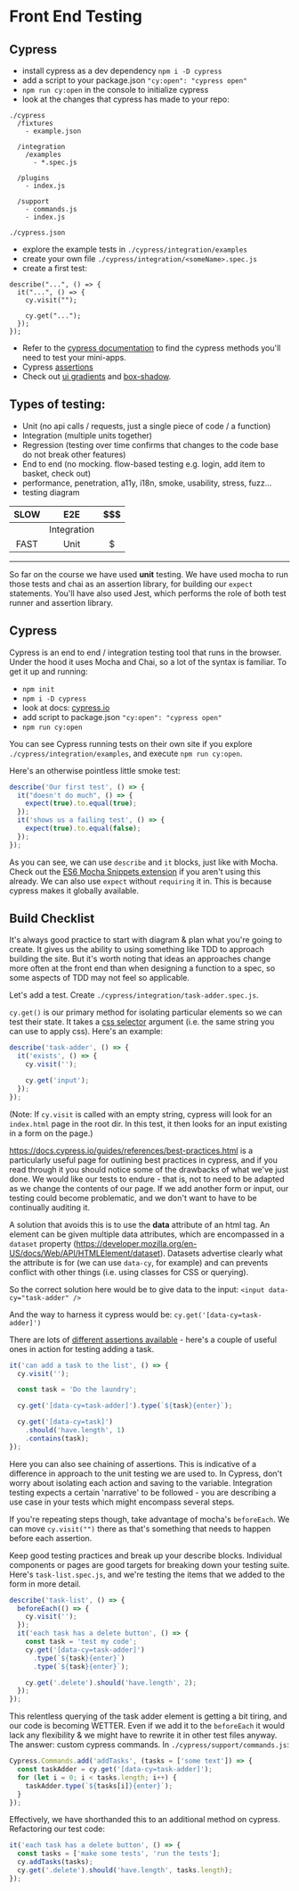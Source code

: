 # Front End Testing

## Cypress

- install cypress as a dev dependency `npm i -D cypress`
- add a script to your package.json `"cy:open": "cypress open"`
- `npm run cy:open` in the console to initialize cypress
- look at the changes that cypress has made to your repo:

```
./cypress
  /fixtures
    - example.json

  /integration
    /examples
      - *.spec.js

  /plugins
    - index.js

  /support
    - commands.js
    - index.js

./cypress.json
```

- explore the example tests in `./cypress/integration/examples`
- create your own file `./cypress/integration/<someName>.spec.js`
- create a first test:

```
describe("...", () => {
  it("...", () => {
    cy.visit("");

    cy.get("...");
  });
});
```

- Refer to the [cypress documentation](https://docs.cypress.io/guides/core-concepts/introduction-to-cypress.html) to find the cypress methods you'll need to test your mini-apps.
- Cypress [assertions](https://docs.cypress.io/guides/references/assertions.html)
- Check out [ui gradients](https://uigradients.com/) and [box-shadow](https://www.cssmatic.com/box-shadow).

## Types of testing:

- Unit (no api calls / requests, just a single piece of code / a function)
- Integration (multiple units together)
- Regression (testing over time confirms that changes to the code base do not break other features)
- End to end (no mocking. flow-based testing e.g. login, add item to basket, check out)
- performance, penetration, a11y, i18n, smoke, usability, stress, fuzz...
- testing diagram

| SLOW |     E2E     | \$\$\$ |
| :--: | :---------: | :----: |
|      | Integration |        |
| FAST |    Unit     |   \$   |

---

So far on the course we have used **unit** testing. We have used mocha to run those tests and chai as an assertion library, for building our `expect` statements. You'll have also used Jest, which performs the role of both test runner and assertion library.

## Cypress

Cypress is an end to end / integration testing tool that runs in the browser. Under the hood it uses Mocha and Chai, so a lot of the syntax is familiar. To get it up and running:
- `npm init`
- `npm i -D cypress`
- look at docs: [cypress.io](https://www.cypress.io/)
- add script to package.json `"cy:open": "cypress open"`
- `npm run cy:open`

You can see Cypress running tests on their own site if you explore `./cypress/integration/examples`, and execute `npm run cy:open`.

Here's an otherwise pointless little smoke test:

```js
describe('Our first test', () => {
  it("doesn't do much", () => {
    expect(true).to.equal(true);
  });
  it('shows us a failing test', () => {
    expect(true).to.equal(false);
  });
});
```

As you can see, we can use `describe` and `it` blocks, just like with Mocha. Check out the [ES6 Mocha Snippets extension](https://marketplace.visualstudio.com/items?itemName=spoonscen.es6-mocha-snippets) if you aren't using this already. We can also use `expect` without `requiring` it in. This is because cypress makes it globally available.

## Build Checklist

It's always good practice to start with diagram & plan what you're going to create. It gives us the ability to using something like TDD to approach building the site. But it's worth noting that ideas an approaches change more often at the front end than when designing a function to a spec, so some aspects of TDD may not feel so applicable.

Let's add a test. Create `./cypress/integration/task-adder.spec.js`.

`cy.get()` is our primary method for isolating particular elements so we can test their state. It takes a [css selector](https://www.w3schools.com/cssref/css_selectors.asp) argument (i.e. the same string you can use to apply css). Here's an example:

```js
describe('task-adder', () => {
  it('exists', () => {
    cy.visit('');

    cy.get('input');
  });
});
```

(Note: If `cy.visit` is called with an empty string, cypress will look for an `index.html` page in the root dir. In this test, it then looks for an input existing in a form on the page.)

https://docs.cypress.io/guides/references/best-practices.html is a particularly useful page for outlining best practices in cypress, and if you read through it you should notice some of the drawbacks of what we've just done. We would like our tests to endure - that is, not to need to be adapted as we change the contents of our page. If we add another form or input, our testing could become problematic, and we don't want to have to be continually auditing it.

A solution that avoids this is to use the **data** attribute of an html tag. An element can be given multiple data attributes, which are encompassed in a `dataset` property (https://developer.mozilla.org/en-US/docs/Web/API/HTMLElement/dataset). Datasets advertise clearly what the attribute is for (we can use `data-cy`, for example) and can prevents conflict with other things (i.e. using classes for CSS or querying).

So the correct solution here would be to give data to the input: `<input data-cy="task-adder" />`

And the way to harness it cypress would be: `cy.get('[data-cy=task-adder]')`

There are lots of [different assertions available](https://docs.cypress.io/guides/references/assertions.html#Chai) - here's a couple of useful ones in action for testing adding a task.

```js
it('can add a task to the list', () => {
  cy.visit('');

  const task = 'Do the laundry';

  cy.get('[data-cy=task-adder]').type(`${task}{enter}`);

  cy.get('[data-cy=task]')
    .should('have.length', 1)
    .contains(task);
});
```

Here you can also see chaining of assertions. This is indicative of a difference in approach to the unit testing we are used to. In Cypress, don't worry about isolating each action and saving to the variable. Integration testing expects a certain 'narrative' to be followed - you are describing a use case in your tests which might encompass several steps.

If you're repeating steps though, take advantage of mocha's `beforeEach`. We can move `cy.visit("")` there as that's something that needs to happen before each assertion.

Keep good testing practices and break up your describe blocks. Individual components or pages are good targets for breaking down your testing suite. Here's `task-list.spec.js`, and we're testing the items that we added to the form in more detail.

```js
describe('task-list', () => {
  beforeEach(() => {
    cy.visit('');
  });
  it('each task has a delete button', () => {
    const task = 'test my code';
    cy.get('[data-cy=task-adder]')
      .type(`${task}{enter}`)
      .type(`${task}{enter}`);

    cy.get('.delete').should('have.length', 2);
  });
});
```

This relentless querying of the task adder element is getting a bit tiring, and our code is becoming WETTER. Even if we add it to the `beforeEach` it would lack any flexibility & we might have to rewrite it in other test files anyway. The answer: custom cypress commands. In `./cypress/support/commands.js`:

```js
Cypress.Commands.add('addTasks', (tasks = ['some text']) => {
  const taskAdder = cy.get('[data-cy=task-adder]');
  for (let i = 0; i < tasks.length; i++) {
    taskAdder.type(`${tasks[i]}{enter}`);
  }
});
```

Effectively, we have shorthanded this to an additional method on cypress. Refactoring our test code:

```js
it('each task has a delete button', () => {
  const tasks = ['make some tests', 'run the tests'];
  cy.addTasks(tasks);
  cy.get('.delete').should('have.length', tasks.length);
});
```